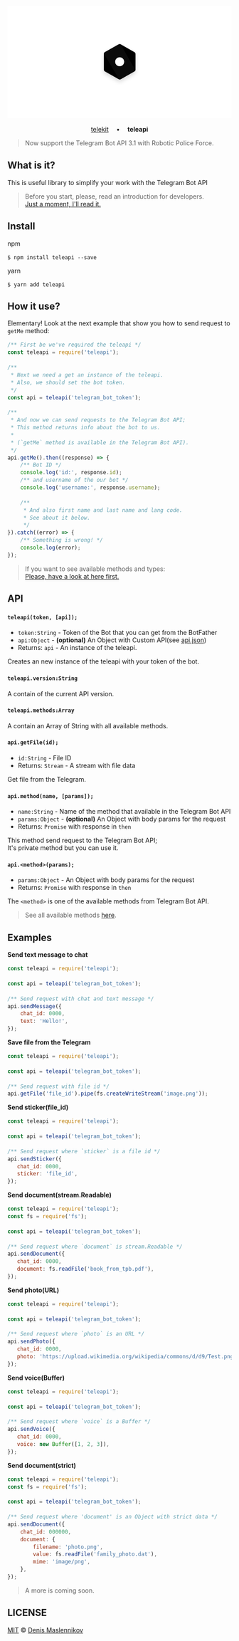 <p align="center">
    <a href="#what-is-it" alt="teleapi">
        <img src=".github/header.png" alt="Header image"/>
    </a>
</p>

<p align="center">
    <a href="https://github.com/telekits/telekit">telekit</a>
    <strong>&emsp;&bull;&emsp;</strong>
    <strong>teleapi</strong>
</p>


> Now support the Telegram Bot API 3.1 with Robotic Police Force.


## What is it?
This is useful library to simplify your work with the Telegram Bot API
> Before you start, please, read an introduction for developers.  
> [Just a moment, I'll read it.](https://core.telegram.org/bots "Bots: an introduction for developers")


## Install
npm
```console
$ npm install teleapi --save
```

yarn
```console
$ yarn add teleapi
```


## How it use?
Elementary!
Look at the next example that show you how to send request to `getMe` method:
```javascript
/** First be we've required the teleapi */
const teleapi = require('teleapi');

/**
 * Next we need a get an instance of the teleapi.
 * Also, we should set the bot token.
 */
const api = teleapi('telegram_bot_token');

/**
 * And now we can send requests to the Telegram Bot API;
 * This method returns info about the bot to us.
 *
 * (`getMe` method is available in the Telegram Bot API).
 */
api.getMe().then((response) => {
    /** Bot ID */
    console.log('id:', response.id);
    /** and username of the our bot */
    console.log('username:', response.username);

    /**
     * And also first name and last name and lang code.
     * See about it below.
     */
}).catch((error) => {
    /** Something is wrong! */
    console.log(error);
});
```
> If you want to see available methods and types:  
> [Please, have a look at here first.](https://core.telegram.org/bots/api#available-types "Telegram Bot API")


## API
#### `teleapi(token, [api]);`
 * `token:String` - Token of the Bot that you can get from the BotFather
 * `api:Object` - **(optional)** An Object with Custom API(see [api.json](./api.json "Default API"))  
 * Returns: `api` - An instance of the teleapi.

Creates an new instance of the teleapi with your token of the bot.  


#### `teleapi.version:String`
A contain of the current API version.  


#### `teleapi.methods:Array`
A contain an Array of String with all available methods.  


#### `api.getFile(id);`
 * `id:String` - File ID
 * Returns: `Stream` - A stream with file data 

Get file from the Telegram.  


#### `api.method(name, [params]);`
 * `name:String` - Name of the method that available in the Telegram Bot API
 * `params:Object` - **(optional)** An Object with body params for the request
 * Returns: `Promise` with response in `then`

This method send request to the Telegram Bot API;  
It's private method but you can use it.  


#### `api.<method>(params);`
 * `params:Object` - An Object with body params for the request
 * Returns: `Promise` with response in `then`

The `<method>` is one of the available methods from Telegram Bot API.  

> See all available methods [here](https://core.telegram.org/bots/api#available-methods "Telegram Bot API").


## Examples

**Send text message to chat**
```javascript
const teleapi = require('teleapi');

const api = teleapi('telegram_bot_token');

/** Send request with chat and text message */
api.sendMessage({
    chat_id: 0000,
    text: 'Hello!', 
});
```


**Save file from the Telegram**
```javascript
const teleapi = require('teleapi');

const api = teleapi('telegram_bot_token');

/** Send request with file id */
api.getFile('file_id').pipe(fs.createWriteStream('image.png'));
```


**Send sticker(file_id)**
```javascript
const teleapi = require('teleapi');

const api = teleapi('telegram_bot_token');

/** Send request where `sticker` is a file id */
api.sendSticker({
   chat_id: 0000,
   sticker: 'file_id', 
});
```


**Send document(stream.Readable)**
```javascript
const teleapi = require('teleapi');
const fs = require('fs');

const api = teleapi('telegram_bot_token');

/** Send request where `document` is stream.Readable */
api.sendDocument({
   chat_id: 0000,
   document: fs.readFile('book_from_tpb.pdf'), 
});
```


**Send photo(URL)**
```javascript
const teleapi = require('teleapi');

const api = teleapi('telegram_bot_token');

/** Send request where `photo` is an URL */
api.sendPhoto({
   chat_id: 0000,
   photo: 'https://upload.wikimedia.org/wikipedia/commons/d/d9/Test.png', 
});
```

**Send voice(Buffer)**
```javascript
const teleapi = require('teleapi');

const api = teleapi('telegram_bot_token');

/** Send request where `voice` is a Buffer */
api.sendVoice({
   chat_id: 0000,
   voice: new Buffer([1, 2, 3]), 
});
```


**Send document(strict)**
```javascript
const teleapi = require('teleapi');
const fs = require('fs');

const api = teleapi('telegram_bot_token');

/** Send request where 'document' is an Object with strict data */
api.sendDocument({
    chat_id: 000000,
    document: {
        filename: 'photo.png',
        value: fs.readFile('family_photo.dat'),
        mime: 'image/png',
    },
});
```


> A more is coming soon.


## LICENSE
[MIT](./LICENSE "The MIT License") © [Denis Maslennikov](https://github.com/nof1000 "Author")
